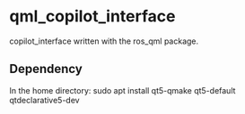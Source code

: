 # qml_copilot_interface
copilot_interface written with the ros_qml package.

## Dependency
In the home directory:
sudo apt install qt5-qmake qt5-default qtdeclarative5-dev
